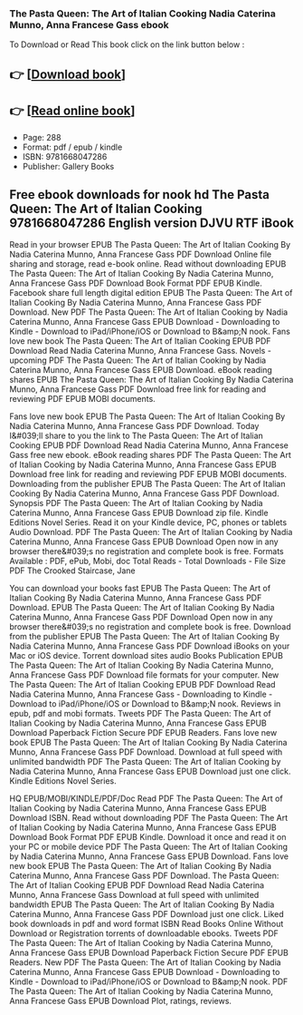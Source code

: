 ### The Pasta Queen: The Art of Italian Cooking Nadia Caterina Munno, Anna Francese Gass ebook

To Download or Read This book click on the link button below :

## 👉  [**[Download book](http://get-pdfs.com/download.php?group=book&from=github.com&id=721869&lnk=1081 "Download book")**]

## 👉  [**[Read online book](http://get-pdfs.com/download.php?group=book&from=github.com&id=721869&lnk=1081 "Read online book")**]


* Page: 288
* Format: pdf / epub / kindle
* ISBN: 9781668047286
* Publisher: Gallery Books



## Free ebook downloads for nook hd The Pasta Queen: The Art of Italian Cooking 9781668047286 English version DJVU RTF iBook


Read in your browser EPUB The Pasta Queen: The Art of Italian Cooking By Nadia Caterina Munno, Anna Francese Gass PDF Download Online file sharing and storage, read e-book online. Read without downloading EPUB The Pasta Queen: The Art of Italian Cooking By Nadia Caterina Munno, Anna Francese Gass PDF Download Book Format PDF EPUB Kindle. Facebook share full length digital edition EPUB The Pasta Queen: The Art of Italian Cooking By Nadia Caterina Munno, Anna Francese Gass PDF Download. New PDF The Pasta Queen: The Art of Italian Cooking by Nadia Caterina Munno, Anna Francese Gass EPUB Download - Downloading to Kindle - Download to iPad/iPhone/iOS or Download to B&amp;amp;N nook. Fans love new book The Pasta Queen: The Art of Italian Cooking EPUB PDF Download Read Nadia Caterina Munno, Anna Francese Gass. Novels - upcoming PDF The Pasta Queen: The Art of Italian Cooking by Nadia Caterina Munno, Anna Francese Gass EPUB Download. eBook reading shares EPUB The Pasta Queen: The Art of Italian Cooking By Nadia Caterina Munno, Anna Francese Gass PDF Download free link for reading and reviewing PDF EPUB MOBI documents.

Fans love new book EPUB The Pasta Queen: The Art of Italian Cooking By Nadia Caterina Munno, Anna Francese Gass PDF Download. Today I&amp;#039;ll share to you the link to The Pasta Queen: The Art of Italian Cooking EPUB PDF Download Read Nadia Caterina Munno, Anna Francese Gass free new ebook. eBook reading shares PDF The Pasta Queen: The Art of Italian Cooking by Nadia Caterina Munno, Anna Francese Gass EPUB Download free link for reading and reviewing PDF EPUB MOBI documents. Downloading from the publisher EPUB The Pasta Queen: The Art of Italian Cooking By Nadia Caterina Munno, Anna Francese Gass PDF Download. Synopsis PDF The Pasta Queen: The Art of Italian Cooking by Nadia Caterina Munno, Anna Francese Gass EPUB Download zip file. Kindle Editions Novel Series. Read it on your Kindle device, PC, phones or tablets Audio Download. PDF The Pasta Queen: The Art of Italian Cooking by Nadia Caterina Munno, Anna Francese Gass EPUB Download Open now in any browser there&amp;#039;s no registration and complete book is free. Formats Available : PDF, ePub, Mobi, doc Total Reads - Total Downloads - File Size PDF The Crooked Staircase, Jane

You can download your books fast EPUB The Pasta Queen: The Art of Italian Cooking By Nadia Caterina Munno, Anna Francese Gass PDF Download. EPUB The Pasta Queen: The Art of Italian Cooking By Nadia Caterina Munno, Anna Francese Gass PDF Download Open now in any browser there&amp;#039;s no registration and complete book is free. Download from the publisher EPUB The Pasta Queen: The Art of Italian Cooking By Nadia Caterina Munno, Anna Francese Gass PDF Download iBooks on your Mac or iOS device. Torrent download sites audio Books Publication EPUB The Pasta Queen: The Art of Italian Cooking By Nadia Caterina Munno, Anna Francese Gass PDF Download file formats for your computer. New The Pasta Queen: The Art of Italian Cooking EPUB PDF Download Read Nadia Caterina Munno, Anna Francese Gass - Downloading to Kindle - Download to iPad/iPhone/iOS or Download to B&amp;amp;N nook. Reviews in epub, pdf and mobi formats. Tweets PDF The Pasta Queen: The Art of Italian Cooking by Nadia Caterina Munno, Anna Francese Gass EPUB Download Paperback Fiction Secure PDF EPUB Readers. Fans love new book EPUB The Pasta Queen: The Art of Italian Cooking By Nadia Caterina Munno, Anna Francese Gass PDF Download. Download at full speed with unlimited bandwidth PDF The Pasta Queen: The Art of Italian Cooking by Nadia Caterina Munno, Anna Francese Gass EPUB Download just one click. Kindle Editions Novel Series.

HQ EPUB/MOBI/KINDLE/PDF/Doc Read PDF The Pasta Queen: The Art of Italian Cooking by Nadia Caterina Munno, Anna Francese Gass EPUB Download ISBN. Read without downloading PDF The Pasta Queen: The Art of Italian Cooking by Nadia Caterina Munno, Anna Francese Gass EPUB Download Book Format PDF EPUB Kindle. Download it once and read it on your PC or mobile device PDF The Pasta Queen: The Art of Italian Cooking by Nadia Caterina Munno, Anna Francese Gass EPUB Download. Fans love new book EPUB The Pasta Queen: The Art of Italian Cooking By Nadia Caterina Munno, Anna Francese Gass PDF Download. The Pasta Queen: The Art of Italian Cooking EPUB PDF Download Read Nadia Caterina Munno, Anna Francese Gass Download at full speed with unlimited bandwidth EPUB The Pasta Queen: The Art of Italian Cooking By Nadia Caterina Munno, Anna Francese Gass PDF Download just one click. Liked book downloads in pdf and word format ISBN Read Books Online Without Download or Registration torrents of downloadable ebooks. Tweets PDF The Pasta Queen: The Art of Italian Cooking by Nadia Caterina Munno, Anna Francese Gass EPUB Download Paperback Fiction Secure PDF EPUB Readers. New PDF The Pasta Queen: The Art of Italian Cooking by Nadia Caterina Munno, Anna Francese Gass EPUB Download - Downloading to Kindle - Download to iPad/iPhone/iOS or Download to B&amp;amp;N nook. PDF The Pasta Queen: The Art of Italian Cooking by Nadia Caterina Munno, Anna Francese Gass EPUB Download Plot, ratings, reviews.





